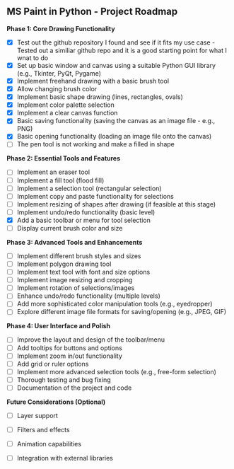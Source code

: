 ## MS Paint in Python - Project Roadmap

**Phase 1: Core Drawing Functionality**

* [X] Test out the github repository I found and see if it fits my use case
      - Tested out a similiar github repo and it is a good starting point for what I wnat to do
* [X] Set up basic window and canvas using a suitable Python GUI library (e.g., Tkinter, PyQt, Pygame)
* [X] Implement freehand drawing with a basic brush tool
* [X] Allow changing brush color
* [X] Implement basic shape drawing (lines, rectangles, ovals)
* [X] Implement color palette selection
* [X] Implement a clear canvas function
* [X] Basic saving functionality (saving the canvas as an image file - e.g., PNG)
* [X] Basic opening functionality (loading an image file onto the canvas)
* [ ] The pen tool is not working and make a filled in shape

**Phase 2: Essential Tools and Features**

* [ ] Implement an eraser tool
* [ ] Implement a fill tool (flood fill)
* [ ] Implement a selection tool (rectangular selection)
* [ ] Implement copy and paste functionality for selections
* [ ] Implement resizing of shapes after drawing (if feasible at this stage)
* [ ] Implement undo/redo functionality (basic level)
* [X] Add a basic toolbar or menu for tool selection
* [ ] Display current brush color and size

**Phase 3: Advanced Tools and Enhancements**

* [ ] Implement different brush styles and sizes
* [ ] Implement polygon drawing tool
* [ ] Implement text tool with font and size options
* [ ] Implement image resizing and cropping
* [ ] Implement rotation of selections/images
* [ ] Enhance undo/redo functionality (multiple levels)
* [ ] Add more sophisticated color manipulation tools (e.g., eyedropper)
* [ ] Explore different image file formats for saving/opening (e.g., JPEG, GIF)

**Phase 4: User Interface and Polish**

* [ ] Improve the layout and design of the toolbar/menu
* [ ] Add tooltips for buttons and options
* [ ] Implement zoom in/out functionality
* [ ] Add grid or ruler options
* [ ] Implement more advanced selection tools (e.g., free-form selection)
* [ ] Thorough testing and bug fixing
* [ ] Documentation of the project and code

**Future Considerations (Optional)**

* [ ] Layer support
* [ ] Filters and effects
* [ ] Animation capabilities
* [ ] Integration with external libraries


